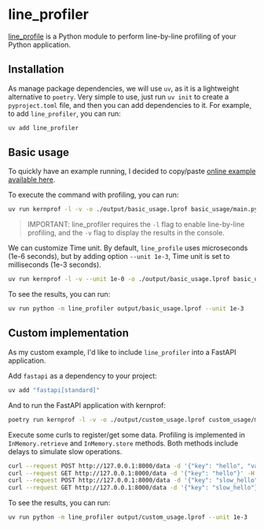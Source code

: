 # line_profiler

[line_profile](https://github.com/pyutils/line_profiler) is a Python module to
perform line-by-line profiling of your Python application.

## Installation

As manage package dependencies, we will use `uv`, as it is a lightweight
alternative to `poetry`. Very simple to use, just run `uv init` to create a
`pyproject.toml` file, and then you can add dependencies to it. For example, to add
`line_profiler`, you can run:

```bash
uv add line_profiler
```

## Basic usage

To quickly have an example running, I decided to copy/paste
[online example available here](https://kernprof.readthedocs.io/en/latest/#line-profiler-basic-usage).

To execute the command with profiling, you can run:

```bash
uv run kernprof -l -v -o ./output/basic_usage.lprof basic_usage/main.py
```

> IMPORTANT: line_profiler requires the `-l` flag to enable line-by-line profiling,
> and the `-v` flag to display the results in the console.

We can customize Time unit. By default, `line_profile` uses microseconds (1e-6
seconds), but by adding option `--unit 1e-3`, Time unit is set to milliseconds
(1e-3 seconds).

```bash
uv run kernprof -l -v --unit 1e-0 -o ./output/basic_usage.lprof basic_usage/main.py
```

To see the results, you can run:

```bash
uv run python -m line_profiler output/basic_usage.lprof --unit 1e-3
```

## Custom implementation

As my custom example, I'd like to include `line_profiler` into a FastAPI
application.

Add `fastapi` as a dependency to your project:

```bash
uv add "fastapi[standard]"
```

And to run the FastAPI application with kernprof:

```bash
poetry run kernprof -l -v -o ./output/custom_usage.lprof custom_usage/main.py
```

Execute some curls to register/get some data. Profiling is implemented in
`InMemory.retrieve` and `InMemory.store` methods. Both methods include delays to
simulate slow operations.

```bash
curl --request POST http://127.0.0.1:8000/data -d '{"key": "hello", "value": "world"}' -H "Content-Type: application/json"
curl --request GET http://127.0.0.1:8000/data -d '{"key": "hello"}' -H "Content-Type: application/json"
curl --request POST http://127.0.0.1:8000/data -d '{"key": "slow_hello", "value": "world"}' -H "Content-Type: application/json"
curl --request GET http://127.0.0.1:8000/data -d '{"key": "slow_hello"}' -H "Content-Type: application/json"
```

To see the results, you can run:

```bash
uv run python -m line_profiler output/custom_usage.lprof --unit 1e-3
```
